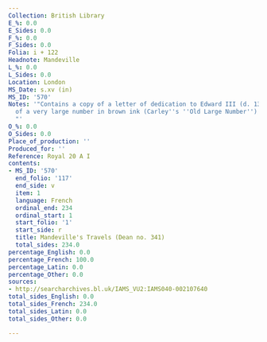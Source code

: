 ```yaml
---
Collection: British Library
E_%: 0.0
E_Sides: 0.0
F_%: 0.0
F_Sides: 0.0
Folia: i + 122
Headnote: Mandeville
L_%: 0.0
L_Sides: 0.0
Location: London
MS_Date: s.xv (in)
MS_ID: '570'
Notes: '"Contains a copy of a letter of dedication to Edward III (d. 1377). ?Shelfmark
  of a very large number in brown ink (Carley''s ''Old Large Number'') 59 (f. i).
  "'
O_%: 0.0
O_Sides: 0.0
Place_of_production: ''
Produced_for: ''
Reference: Royal 20 A I
contents:
- MS_ID: '570'
  end_folio: '117'
  end_side: v
  item: 1
  language: French
  ordinal_end: 234
  ordinal_start: 1
  start_folio: '1'
  start_side: r
  title: Mandeville's Travels (Dean no. 341)
  total_sides: 234.0
percentage_English: 0.0
percentage_French: 100.0
percentage_Latin: 0.0
percentage_Other: 0.0
sources:
- http://searcharchives.bl.uk/IAMS_VU2:IAMS040-002107640
total_sides_English: 0.0
total_sides_French: 234.0
total_sides_Latin: 0.0
total_sides_Other: 0.0

---
```

